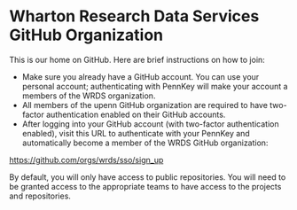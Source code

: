 # Wharton Research Data Services GitHub Organization

This is our home on GitHub. Here are brief instructions on how to join:

* Make sure you already have a GitHub account. You can use your personal account; authenticating with PennKey will make your account a members of the WRDS organization.
* All members of the upenn GitHub organization are required to have two-factor authentication enabled on their GitHub accounts.
* After logging into your GitHub account (with two-factor authentication enabled), visit this URL to authenticate with your PennKey and automatically become a member of the WRDS GitHub organization:

https://github.com/orgs/wrds/sso/sign_up

By default, you will only have access to public repositories. You will need to be granted access to the appropriate teams to have access to the projects and repositories.
